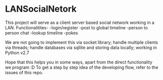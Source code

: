 LANSocialNetork
===============

This project will serve as a client server based social network working in a LAN.
Functionalitites-
  -login/register
  -post to global timeline
  -person to person chat
  -lookup timeline
  -pokes
  
We are not going to implement this via socket library;
  handle multiple clients via threads;
  handle databases via sqllite and storing data locally;
  working in Python v2.7
  
Hope that this helps you in some ways, apart from the direct functionality we program :D
To get a step by step idea of the developing flow, refer to the issues of this repo.
